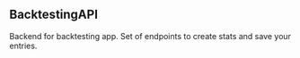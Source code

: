 ## BacktestingAPI
Backend for backtesting app. Set of endpoints to create stats and save your entries.


